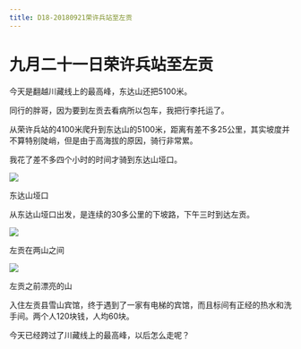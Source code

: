 ```yaml
---
title: D18-20180921荣许兵站至左贡
---
```


# 九月二十一日荣许兵站至左贡

今天是翻越川藏线上的最高峰，东达山还把5100米。

同行的胖哥，因为要到左贡去看病所以包车，我把行李托运了。

从荣许兵站的4100米爬升到东达山的5100米，距离有差不多25公里，其实坡度并不算特别陡峭，但是由于高海拔的原因，骑行非常累。

我花了差不多四个小时的时间才骑到东达山垭口。

![](https://ridemypic.oss-cn-chengdu.aliyuncs.com/rideimg/2616645-13970cbf6d704bab.jpg)  

东达山垭口

  

从东达山垭口出发，是连续的30多公里的下坡路，下午三时到达左贡。

![](https://ridemypic.oss-cn-chengdu.aliyuncs.com/rideimg/2616645-839435d7c3fd4392.jpg)  

左贡在两山之间

![](https://ridemypic.oss-cn-chengdu.aliyuncs.com/rideimg/2616645-7996c7be9f7a22fd.jpg)  

左贡之前漂亮的山

入住左贡县雪山宾馆，终于遇到了一家有电梯的宾馆，而且标间有正经的热水和洗手间。两个人120块钱，人均60块。

今天已经跨过了川藏线上的最高峰，以后怎么走呢？